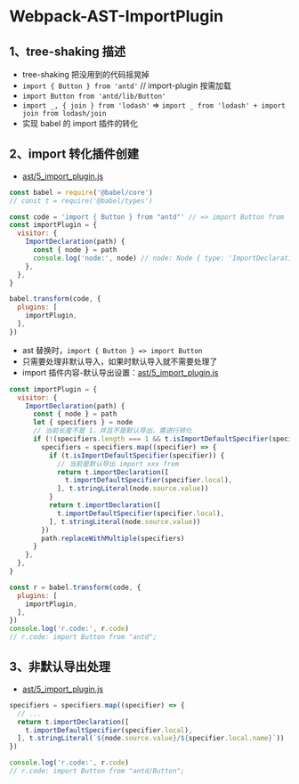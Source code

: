 # Webpack-AST-ImportPlugin

## 1、tree-shaking 描述

- tree-shaking 把没用到的代码摇晃掉
- `import { Button } from 'antd'` // import-plugin 按需加载
- `import Button from 'antd/lib/Button'`
- `import _, { join } from 'lodash'` => `import _ from 'lodash' + import join from lodash/join`
- 实现 babel 的 import 插件的转化

## 2、import 转化插件创建

- [ast/5_import_plugin.js](./../file/3_webpack/4_project/ast/5_import_plugin.js)

```js
const babel = require('@babel/core')
// const t = require('@babel/types')

const code = 'import { Button } from "antd"' // => import Button from 'antd/lib/Button'
const importPlugin = {
  visitor: {
    ImportDeclaration(path) {
      const { node } = path
      console.log('node:', node) // node: Node { type: 'ImportDeclaration', ...}
    },
  },
}

babel.transform(code, {
  plugins: [
    importPlugin,
  ],
})

```

- ast 替换时，`import { Button } => import Button`
- 只需要处理非默认导入，如果时默认导入就不需要处理了
- import 插件内容-默认导出设置：[ast/5_import_plugin.js](./../file/3_webpack/4_project/ast/5_import_plugin.js)

```js
const importPlugin = {
  visitor: {
    ImportDeclaration(path) {
      const { node } = path
      let { specifiers } = node
      // 当前长度不是 1，并且不是默认导出，需进行转化
      if (!(specifiers.length === 1 && t.isImportDefaultSpecifier(specifiers[0]))) {
        specifiers = specifiers.map((specifier) => {
          if (t.isImportDefaultSpecifier(specifier)) {
            // 当前是默认导出 import xxx from
            return t.importDeclaration([
              t.importDefaultSpecifier(specifier.local),
            ], t.stringLiteral(node.source.value))
          }
          return t.importDeclaration([
            t.importDefaultSpecifier(specifier.local),
          ], t.stringLiteral(node.source.value))
        })
        path.replaceWithMultiple(specifiers)
      }
    },
  },
}

const r = babel.transform(code, {
  plugins: [
    importPlugin,
  ],
})
console.log('r.code:', r.code)
// r.code: import Button from "antd";
```

## 3、非默认导出处理

- [ast/5_import_plugin.js](./../file/3_webpack/4_project/ast/5_import_plugin.js)

```js
specifiers = specifiers.map((specifier) => {
  // ...
  return t.importDeclaration([
    t.importDefaultSpecifier(specifier.local),
  ], t.stringLiteral(`${node.source.value}/${specifier.local.name}`))
})

console.log('r.code:', r.code)
// r.code: import Button from "antd/Button";
```